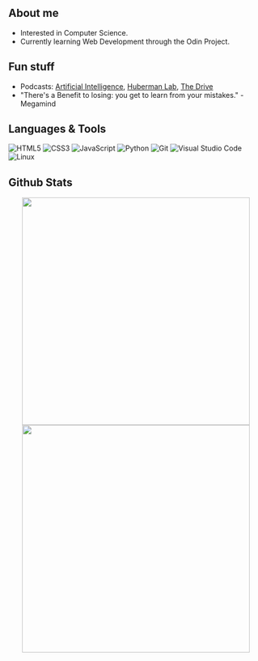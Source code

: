 ## <b> About me </b>
+ Interested in Computer Science.
+ Currently learning Web Development through the Odin Project.

## <b> Fun stuff </b>
+ Podcasts: [Artificial Intelligence](https://www.youtube.com/@lexfridman), [Huberman Lab](https://www.youtube.com/@hubermanlab), [The Drive](https://www.youtube.com/@PeterAttiaMD)
+ "There's a Benefit to losing: you get to learn from your mistakes." - Megamind

## <b> Languages & Tools </b>

 ![HTML5](https://img.shields.io/badge/HTML5%20-%23E34F26.svg?style=for-the-badge&logo=html5&logoColor=white)
 ![CSS3](https://img.shields.io/badge/CSS%20-%231572B6.svg?style=for-the-badge&logo=css3&logoColor=white)
 ![JavaScript](https://img.shields.io/badge/JavaScript%20-%23F7DF1E.svg?style=for-the-badge&logo=javascript&logoColor=black)
 ![Python](https://img.shields.io/badge/Python%20-%2314354C.svg?style=for-the-badge&logo=python&logoColor=white)
 ![Git](https://img.shields.io/badge/git-%23F05033.svg?style=for-the-badge&logo=git&logoColor=white)
 ![Visual Studio Code](https://img.shields.io/badge/Visual%20Studio%20Code-0078d7.svg?style=for-the-badge&logo=visual-studio-code&logoColor=white)
 ![Linux](https://img.shields.io/badge/Linux-FCC624?style=for-the-badge&logo=linux&logoColor=black) 
 
## <b> Github Stats </b>

<div align='center'>
  <img src="https://github-readme-stats.vercel.app/api?username=Lex-185&show_icons=true&theme=react&&hide_border=true" width='450'/>
  <img src="https://github-readme-streak-stats.herokuapp.com/?user=Lex-185&&theme=react&&hide_border=true" width='450'/>
</div>
<!---
Lex-185/Lex-185 is a ✨ special ✨ repository because its `README.md` (this file) appears on your GitHub profile.
You can click the Preview link to take a look at your changes.
--->
